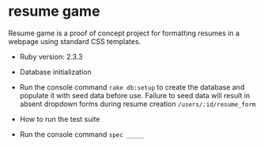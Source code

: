 # resume game

Resume game is a proof of concept project for formatting resumes in a webpage using standard CSS templates.

* Ruby version: 2.3.3

* Database initialization

- Run the console command `rake db:setup` to create the database and populate it with seed data before use. Failure to seed data will result in absent dropdown forms during resume creation `/users/:id/resume_form`

* How to run the test suite

- Run the console command `spec _____`
